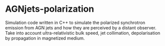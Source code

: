 # AGNjets-polarization

Simulation code written in C++ to simulate the polarized synchrotron emission from AGN jets and how they are perceived by a distant observer.
Take into account ultra-relativistic bulk speed, jet collimation, depolarisation by propagation in magnetized medium.

